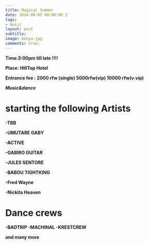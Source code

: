 ```yaml
---
title: Magical Summer
date: 2016-08-05 00:00:00 Z
tags:
- music
layout: post
subtitle: 
image: menya.jpg
comments: true;
---
```


<strong>Time:3:00pm till late !!!!

<strong>Place: HillTop Hotel

<strong>Entrance fee : 2000 rfw (single) 5000rfw(vip) 10000 rfw(v.vip) <strong>

*Music&dance*

<h1>starting the following Artists</h1>

-TBB

-UMUTARE GABY

-ACTIVE

-GABIRO GUITAR

-JULES SENTORE

-BABOU TIGHTKING

-Fred Wayne

-Nickita Heaven

<h1>Dance crews</h1>

-BADTRIP
-MACHINAL
-KRESTCREW

and many more
